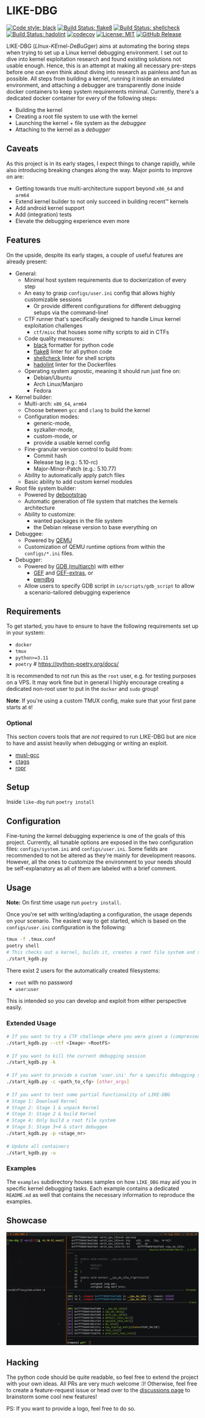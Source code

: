 # LIKE-DBG

[![Code style: black](https://img.shields.io/badge/code%20style-black-000000.svg)](https://github.com/psf/black)
[![Build Status: flake8](https://github.com/PyCQA/flake8/workflows/main/badge.svg)](https://github.com/0xricksanchez/like-dbg/actions?query=workflow%3Aflake8)
[![Build Status: shellcheck](https://github.com/koalaman/shellcheck/actions/workflows/build.yml/badge.svg)](https://github.com/0xricksanchez/like-dbg/actions?query=workflow%3Ashellcheck)
[![Build Status: hadolint](https://img.shields.io/badge/hadolint-passing-brightgreen)](https://github.com/0xricksanchez/like-dbg/actions?query=workflow%3Ahadolint)
[![codecov](https://codecov.io/gh/0xricksanchez/like-dbg/branch/main/graph/badge.svg?token=SXF37MH4X6)](https://codecov.io/gh/0xricksanchez/like-dbg)
[![License: MIT](https://img.shields.io/badge/License-MIT-yellow.svg)](https://tldrlegal.com/license/mit-license)
[![GitHub Release](https://img.shields.io/github/release/0xricksanchez/like-dbg.svg)](https://github.com/0xricksanchez/like-dbg/releases/)

LIKE-DBG (*LI*nux-*KE*rnel-*D*e*B*u*G*ger) aims at automating the boring steps when trying to set up a Linux kernel debugging environment.
I set out to dive into kernel exploitation research and found existing solutions not usable enough.
Hence, this is an attempt at making all necessary pre-steps before one can even think about diving into research as painless and fun as possible.
All steps from building a kernel, running it inside an emulated environment, and attaching a debugger are transparently done inside docker containers to keep system requirements minimal.
Currently, there's a dedicated docker container for every of the following steps:

- Building the kernel
- Creating a root file system to use with the kernel
- Launching the kernel + file system as the _debuggee_
- Attaching to the kernel as a _debugger_

## Caveats

As this project is in its early stages, I expect things to change rapidly, while also introducing breaking changes along the way.
Major points to improve on are:

- Getting towards true multi-architecture support beyond `x86_64` and `arm64`
- Extend kernel builder to not only succeed in building recent™ kernels
- Add android kernel support
- Add (integration) tests
- Elevate the debugging experience even more

## Features

On the upside, despite its early stages, a couple of useful features are already present:

- General:
  - Minimal host system requirements due to dockerization of every step
  - An easy to grasp `configs/user.ini` config that allows highly customizable sessions
    - Or provide different configurations for different debugging setups via the command-line!
  - CTF runner that's specifically designed to handle Linux kernel exploitation challenges
    - `ctf/misc` that houses some nifty scripts to aid in CTFs
  - Code quality measures:
    - [black](https://github.com/psf/black) formatter for python code
    - [flake8](https://github.com/PyCQA/flake8) linter for all python code
    - [shellcheck](https://github.com/koalaman/shellcheck) linter for shell scripts
    - [hadolint](https://github.com/hadolint/hadolint) linter for the Dockerfiles
  - Operating system agnostic, meaning it should run just fine on:
    - Debian/Ubuntu
    - Arch Linux/Manjaro
    - Fedora
- Kernel builder:
  - Multi-arch: `x86_64`, `arm64`
  - Choose between `gcc` and `clang` to build the kernel
  - Configuration modes:
    - generic-mode,
    - syzkaller-mode,
    - custom-mode, or
    - provide a usable kernel config
  - Fine-granular version control to build from:
    - Commit hash
    - Release tag (e.g.: 5.10-rc)
    - Major-Minor-Patch (e.g.: 5.10.77)
  - Ability to automatically apply patch files
  - Basic ability to add custom kernel modules
- Root file system builder:
  - Powered by [debootstrap](https://wiki.debian.org/Debootstrap)
  - Automatic generation of file system that matches the kernels architecture
  - Ability to customize:
    - wanted packages in the file system
    - the Debian release version to base everything on
- Debuggee:
  - Powered by [QEMU](https://github.com/qemu/qemu)
  - Customization of QEMU runtime options from within the `configs/*.ini` files.
- Debugger:
  - Powered by [GDB (multiarch)](https://sourceware.org/gdb/) with either
    - [GEF](https://github.com/hugsy/gef) and [GEF-extras](https://github.com/hugsy/gef-extras), or
    - [pwndbg](https://github.com/pwndbg/pwndbg)
  - Allow users to specify GDB script in `io/scripts/gdb_script` to allow a scenario-tailored debugging experience

## Requirements

To get started, you have to ensure to have the following requirements set up in your system:

- `docker`
- `tmux`
- `python>=3.11`
- `poetry` # <https://python-poetry.org/docs/>

It is recommended to not run this as the `root` user, e.g. for testing purposes on a VPS.
It may work fine but in general I highly encourage creating a dedicated non-root user to put in the `docker` and `sudo` group!

**Note**: If you're using a custom TMUX config, make sure that your first pane starts at `0`!

### Optional

This section covers tools that are _not_ required to run LIKE-DBG but are nice to have and assist heavily when debugging or writing an exploit.

- [musl-gcc](https://www.musl-libc.org/how.html)
- [ctags](https://github.com/universal-ctags/ctags)
- [ropr](https://github.com/Ben-Lichtman/ropr)

## Setup

Inside `like-dbg` run `poetry install`

## Configuration

Fine-tuning the kernel debugging experience is one of the goals of this project.
Currently, all tunable options are exposed in the two configuration files: `configs/system.ini` and `configs/user.ini`.
Some fields are recommended to not be altered as they're mainly for development reasons.
However, all the ones to customize the environment to your needs should be self-explanatory as all of them are labeled with a brief comment.

## Usage

**Note:** On first time usage run `poetry install`.

Once you're set with writing/adapting a configuration, the usage depends on your scenario.
The easiest way to get started, which is based on the `configs/user.ini` configuration is the following:

```sh
tmux -f .tmux.conf
poetry shell
# This checks out a kernel, builds it, creates a root file system and starts the debugger and debuggee eventually
./start_kgdb.py
```

There exist 2 users for the automatically created filesystems:

- `root` with no password
- `user`:`user`

This is intended so you can develop and exploit from either perspective easily.

### Extended Usage

```sh
# If you want to try a CTF challenge where you were given a (compressed) Linux Image and a root filesystem try:
./start_kgdb.py --ctf <Image> <RootFS>

# If you want to kill the current debugging session
./start_kgdb.py -k

# If you want to provide a custom 'user.ini' for a specific debugging setup
./start_kgdb.py -c <path_to_cfg> [other_args]

# If you want to test some partial functionality of LIKE-DBG
# Stage 1: Download Kernel
# Stage 2: Stage 1 & unpack Kernel
# Stage 3: Stage 2 & build Kernel
# Stage 4: Only build a root file system
# Stage 5: Stage 3+4 & start debuggee
./start_kgdb.py -p <stage_nr>

# Update all containers
./start_kgdb.py -u
```

### Examples

The `examples` subdirectory houses samples on how `LIKE_DBG` may aid you in specific kernel debugging tasks.
Each example contains a dedicated `README.md` as well that contains the necessary information to reproduce the examples.

## Showcase

![img/example.png](img/example.png)

## Hacking

The python code should be quite readable, so feel free to extend the project with your own ideas. All PRs are very much welcome :)!
Otherwise, feel free to create a feature-request issue or head over to the [discussions page](https://github.com/0xricksanchez/like-dbg/discussions) to brainstorm some cool new features!

PS: If you want to provide a logo, feel free to do so.
